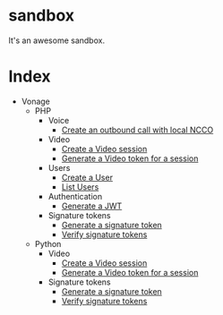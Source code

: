 # sandbox

It's an awesome sandbox.

# Index

- Vonage
  - PHP
    - Voice
      - [Create an outbound call with local NCCO](vonage/php/create-call-ncco)
    - Video
      - [Create a Video session](vonage/php/create-video-session)
      - [Generate a Video token for a session](vonage/php/generate-video-token)
    - Users
      - [Create a User](vonage/php/create-user)
      - [List Users](vonage/php/list-users)
    - Authentication
      - [Generate a JWT](vonage/php/generate-jwt)
    - Signature tokens
      - [Generate a signature token](vonage/php/generate-signature)
      - [Verify signature tokens](vonage/php/verify-signature)
  - Python
    - Video
      - [Create a Video session](vonage/python/create-video-session)
      - [Generate a Video token for a session](vonage/python/generate-video-token)
    - Signature tokens
      - [Generate a signature token](vonage/python/generate-signature)
      - [Verify signature tokens](vonage/python/verify-signature)
